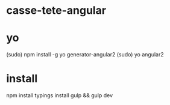 # casse-tete-angular

# yo
(sudo) npm install -g yo generator-angular2
(sudo) yo angular2

# install
npm install
typings install
gulp && gulp dev
